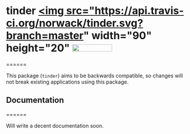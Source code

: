 # tinder <a href="https://travis-ci.org/norwack/tinder"><img src="https://api.travis-ci.org/norwack/tinder.svg?branch=master" width="90" height="20"</a> <a href="https://godoc.org/github.com/norwack/tinder"><img src="https://godoc.org/github.com/norwack/tinder?status.svg" width="109" height="20" /></a>
======

This package (`tinder`) aims to be backwards compatible, so changes will not break existing applications using this package.


## Documentation
======

Will write a decent documentation soon.
